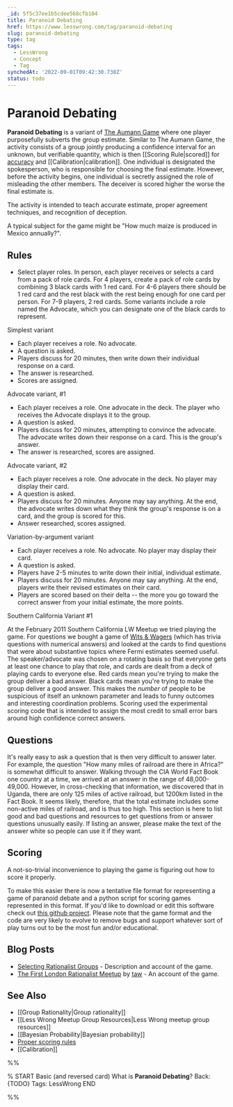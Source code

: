 ```yaml
---
_id: 5f5c37ee1b5cdee568cfb104
title: Paranoid Debating
href: https://www.lesswrong.com/tag/paranoid-debating
slug: paranoid-debating
type: tag
tags:
  - LessWrong
  - Concept
  - Tag
synchedAt: '2022-09-01T09:42:30.738Z'
status: todo
---
```


# Paranoid Debating

**Paranoid Debating** is a variant of [The Aumann Game](https://web.archive.org/web/20090207153155/http://www.acceleratingfuture.com/steven/?p=96) where one player purposefully subverts the group estimate. Similar to The Aumann Game, the activity consists of a group jointly producing a confidence interval for an unknown, but verifiable quantity, which is then [[Scoring Rule|scored]] for [accuracy](https://wiki.lesswrong.com/wiki/accuracy) and [[Calibration|calibration]]. One individual is designated the spokesperson, who is responsible for choosing the final estimate. However, before the activity begins, one individual is secretly assigned the role of misleading the other members. The deceiver is scored higher the worse the final estimate is.

The activity is intended to teach accurate estimate, proper agreement techniques, and recognition of deception.

A typical subject for the game might be "How much maize is produced in Mexico annually?".

## Rules

- Select player roles. In person, each player receives or selects a card from a pack of role cards. For 4 players, create a pack of role cards by combining 3 black cards with 1 red card. For 4-6 players there should be 1 red card and the rest black with the rest being enough for one card per person. For 7-9 players, 2 red cards. Some variants include a role named the Advocate, which you can designate one of the black cards to represent.

Simplest variant

- Each player receives a role. No advocate.
- A question is asked.
- Players discuss for 20 minutes, then write down their individual response on a card.
- The answer is researched.
- Scores are assigned.

Advocate variant, #1

- Each player receives a role. One advocate in the deck. The player who receives the Advocate displays it to the group.
- A question is asked.
- Players discuss for 20 minutes, attempting to convince the advocate. The advocate writes down their response on a card. This is the group's answer.
- The answer is researched, scores are assigned.

Advocate variant, #2

- Each player receives a role. One advocate in the deck. No player may display their card.
- A question is asked.
- Players discuss for 20 minutes. Anyone may say anything. At the end, the advocate writes down what they think the group's response is on a card, and the group is scored for this.
- Answer researched, scores assigned.

Variation-by-argument variant

- Each player receives a role. No advocate. No player may display their card.
- A question is asked.
- Players have 2-5 minutes to write down their initial, individual estimate.
- Players discuss for 20 minutes. Anyone may say anything. At the end, players write their revised estimates on their card.
- Players are scored based on their delta -- the more you go toward the correct answer from your initial estimate, the more points.

Southern California Variant #1

At the February 2011 Southern California LW Meetup we tried playing the game. For questions we bought a game of [Wits & Wagers](http://boardgamegeek.com/boardgame/20100/wits-wagers) (which has trivia questions with numerical answers) and looked at the cards to find questions that were about substantive topics where Fermi estimates seemed useful. The speaker/advocate was chosen on a rotating basis so that everyone gets at least one chance to play that role, and cards are dealt from a deck of playing cards to everyone else. Red cards mean you're trying to make the group deliver a bad answer. Black cards mean you're trying to make the group deliver a good answer. This makes the *number* of people to be suspicious of itself an unknown parameter and leads to funny outcomes and interesting coordination problems. Scoring used the experimental scoring code that is intended to assign the most credit to small error bars around high confidence correct answers.

## Questions

It's really easy to ask a question that is then very difficult to answer later. For example, the question "How many miles of railroad are there in Africa?" is somewhat difficult to answer. Walking through the CIA World Fact Book one country at a time, we arrived at an answer in the range of 48,000-49,000. However, in cross-checking that information, we discovered that in Uganda, there are only 125 miles of active railroad, but 1200km listed in the Fact Book. It seems likely, therefore, that the total estimate includes some non-active miles of railroad, and is thus too high. This section is here to list good and bad questions and resources to get questions from or answer questions unusually easily. If listing an answer, please make the text of the answer white so people can use it if they want.

## Scoring

A not-so-trivial inconvenience to playing the game is figuring out how to score it properly.

To make this easier there is now a tentative file format for representing a game of paranoid debate and a python script for scoring games represented in this format. If you'd like to download or edit this software check out [this github project](https://github.com/JenniferRM/Paradebate). Please note that the game format and the code are very likely to evolve to remove bugs and support whatever sort of play turns out to be the most fun and/or educational.

## Blog Posts

- [Selecting Rationalist Groups](http://lesswrong.com/lw/77/selecting_rationalist_groups/) \- Description and account of the game.
- [The First London Rationalist Meetup](http://lesswrong.com/lw/7r/the_first_london_rationalist_meetup/) by [taw](https://wiki.lesswrong.com/wiki/taw) \- An account of the game.

## See Also

- [[Group Rationality|Group rationality]]
- [[Less Wrong Meetup Group Resources|Less Wrong meetup group resources]]
- [[Bayesian Probability|Bayesian probability]]
- [Proper scoring rules](https://wiki.lesswrong.com/wiki/Proper_scoring_rules)
- [[Calibration]]


%%

% START
Basic (and reversed card)
What is **Paranoid Debating**?
Back: {TODO}
Tags: LessWrong
END
<!--ID: 1663156984905-->


%%
	
